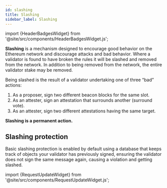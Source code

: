 ```yaml
---
id: slashing
title: Slashing
sidebar_label: Slashing
---
```


import {HeaderBadgesWidget} from '@site/src/components/HeaderBadgesWidget.js';

<HeaderBadgesWidget />

**Slashing** is a mechanism designed to encourage good behavior on the Ethereum network and discourage attacks and bad behavior. Where a validator is found to have broken the rules it will be slashed and removed from the network. In addition to being removed from the network, the entire validator stake may be removed. 

Being slashed is the result of a validator undertaking one of three “bad” actions: 

1. As a proposer, sign two different beacon blocks for the same slot.
2. As an attester, sign an attestation that surrounds another (surround vote).
3. As an attester, sign two different attestations having the same target.

**Slashing is a permanent action.** 

## Slashing protection

Basic slashing protection is enabled by default using a database that keeps track of objects your validator has previously signed, ensuring the validator does not sign the same message again, causing a violation and getting slashed. 

import {RequestUpdateWidget} from '@site/src/components/RequestUpdateWidget.js';

<RequestUpdateWidget />